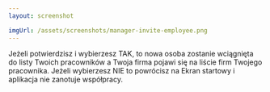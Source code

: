```yaml
---
layout: screenshot

imgUrl: /assets/screenshots/manager-invite-employee.png
---
```

Jeżeli potwierdzisz i wybierzesz TAK, to nowa osoba zostanie wciągnięta do listy Twoich pracowników a Twoja firma pojawi się na liście firm Twojego pracownika.
Jeżeli wybierzesz NIE to powrócisz na Ekran startowy i aplikacja nie zanotuje współpracy.
